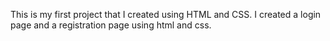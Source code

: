 This is my first project that I created using HTML and CSS. I created a login page and a registration page using html and css.
